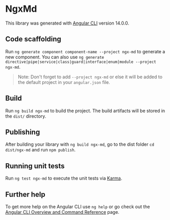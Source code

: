 # NgxMd

This library was generated with [Angular CLI](https://github.com/angular/angular-cli) version 14.0.0.

## Code scaffolding

Run `ng generate component component-name --project ngx-md` to generate a new component. You can also use `ng generate directive|pipe|service|class|guard|interface|enum|module --project ngx-md`.
> Note: Don't forget to add `--project ngx-md` or else it will be added to the default project in your `angular.json` file. 

## Build

Run `ng build ngx-md` to build the project. The build artifacts will be stored in the `dist/` directory.

## Publishing

After building your library with `ng build ngx-md`, go to the dist folder `cd dist/ngx-md` and run `npm publish`.

## Running unit tests

Run `ng test ngx-md` to execute the unit tests via [Karma](https://karma-runner.github.io).

## Further help

To get more help on the Angular CLI use `ng help` or go check out the [Angular CLI Overview and Command Reference](https://angular.io/cli) page.
